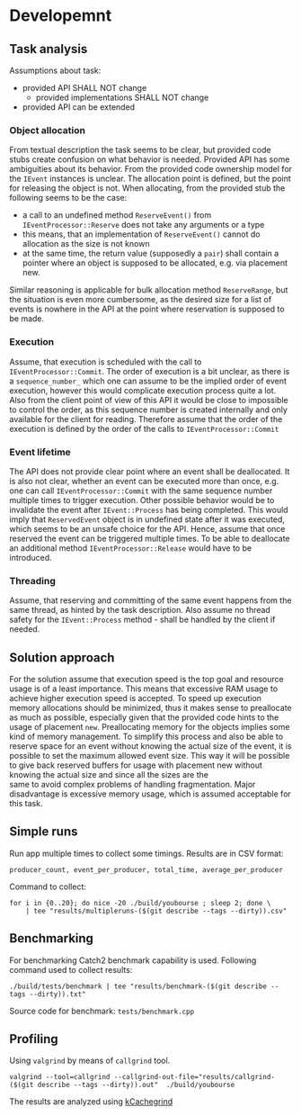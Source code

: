 
# Developemnt

## Task analysis

Assumptions about task:
- provided API SHALL NOT change
  - provided implementations SHALL NOT change
- provided API can be extended

### Object allocation

From textual description the task seems to be clear, but provided code stubs create confusion on what behavior is needed.
Provided API has some ambiguities about its behavior.
From the provided code ownership model for the `IEvent` instances is unclear. The allocation point is defined, but the point
for releasing the object is not. When allocating, from the provided stub the following seems to be the case:
- a call to an undefined method `ReserveEvent()` from `IEventProcessor::Reserve` does not take any arguments or a type
- this means, that an implementation of `ReserveEvent()` cannot do allocation as the size is not known
- at the same time, the return value (supposedly a `pair`) shall contain a pointer where an object is supposed to be
  allocated, e.g. via placement new.

Similar reasoning is applicable for bulk allocation method `ReserveRange`, but the situation is even more cumbersome, as the
desired size for a list of events is nowhere in the API at the point where reservation is supposed to be made.

### Execution

Assume, that execution is scheduled with the call to `IEventProcessor::Commit`.
The order of execution is a bit unclear, as there is a `sequence_number_` which one can assume to be the implied order of event
execution, however this would complicate execution process quite a lot. Also from the client point of view of this API it would
be close to impossible to control the order, as this sequence number is created internally and only available for the client
for reading. Therefore assume that the order of the execution is defined by the order of the calls to `IEventProcessor::Commit`

### Event lifetime

The API does not provide clear point where an event shall be deallocated. It is also not clear, whether an event can be executed
more than once, e.g. one can call `IEventProcessor::Commit` with the same sequence number multiple times to trigger execution.
Other possible behavior would be to invalidate the event after `IEvent::Process` has being completed. This would imply that
`ReservedEvent` object is in undefined state after it was executed, which seems to be an unsafe choice for the API. Hence, assume
that once reserved the event can be triggered multiple times.
To be able to deallocate an additional method `IEventProcessor::Release` would have to be introduced.

### Threading

Assume, that reserving and committing of the same event happens from the same thread, as hinted by the task description. Also
assume no thread safety for the `IEvent::Process` method - shall be handled by the client if needed.

## Solution approach

For the solution assume that execution speed is the top goal and resource usage is of a least importance. This means that excessive
RAM usage to achieve higher execution speed is accepted.
To speed up execution memory allocations should be minimized, thus it makes sense to preallocate as much as possible, especially given
that the provided code hints to the usage of placement `new`.
Preallocating memory for the objects implies some kind of memory management. To simplify this process and also be able to reserve space
for an event without knowing the actual size of the event, it is possible to set the maximum allowed event size. This way it will be
possible to give back reserved buffers for usage with placement new without knowing the actual size and since all the sizes are the\
same to avoid complex problems of handling fragmentation. Major disadvantage is excessive memory usage, which is assumed acceptable for
this task.

## Simple runs

Run app multiple times to collect some timings. Results are in CSV format:
```
producer_count, event_per_producer, total_time, average_per_producer
```

Command to collect:

```
for i in {0..20}; do nice -20 ./build/youbourse ; sleep 2; done \
    | tee "results/multipleruns-($(git describe --tags --dirty)).csv"
```

## Benchmarking

For benchmarking Catch2 benchmark capability is used. Following command used to collect results:

```
./build/tests/benchmark | tee "results/benchmark-($(git describe --tags --dirty)).txt"
```

Source code for benchmark: `tests/benchmark.cpp`

## Profiling

Using `valgrind` by means of `callgrind` tool.

```
valgrind --tool=callgrind --callgrind-out-file="results/callgrind-($(git describe --tags --dirty)).out"  ./build/youbourse
```

The results are analyzed using [kCachegrind](https://kcachegrind.github.io/html/Home.html)
